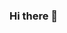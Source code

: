 ### Hi there 👋

<!--
**BaharCakici99/BaharCakici99** is a ✨ _special_ ✨ repository because its `README.md` (this file) appears on your GitHub profile.

Here are some ideas to get you started:

- 👩‍💻 I work as a backend developer with .Net.
- 🌱 I’m currently learning ...
- 👯 I’m looking to collaborate on ...
- 🤔 I’m looking for help with CI/CD
- 💬 You can ask me anything.
- 📫 How to reach me: ...
- 😄 Pronouns: ...
- ⚡ Fun fact: ...
-->
